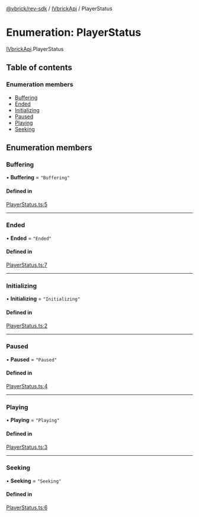 [@vbrick/rev-sdk](../README.md) / [IVbrickApi](../modules/IVbrickApi.md) / PlayerStatus

# Enumeration: PlayerStatus

[IVbrickApi](../modules/IVbrickApi.md).PlayerStatus

## Table of contents

### Enumeration members

- [Buffering](IVbrickApi.PlayerStatus.md#buffering)
- [Ended](IVbrickApi.PlayerStatus.md#ended)
- [Initializing](IVbrickApi.PlayerStatus.md#initializing)
- [Paused](IVbrickApi.PlayerStatus.md#paused)
- [Playing](IVbrickApi.PlayerStatus.md#playing)
- [Seeking](IVbrickApi.PlayerStatus.md#seeking)

## Enumeration members

### Buffering

• **Buffering** = `"Buffering"`

#### Defined in

[PlayerStatus.ts:5](https://github.com/vbrick/rev-sdk-js/blob/d1cd6e7/src/PlayerStatus.ts#L5)

___

### Ended

• **Ended** = `"Ended"`

#### Defined in

[PlayerStatus.ts:7](https://github.com/vbrick/rev-sdk-js/blob/d1cd6e7/src/PlayerStatus.ts#L7)

___

### Initializing

• **Initializing** = `"Initializing"`

#### Defined in

[PlayerStatus.ts:2](https://github.com/vbrick/rev-sdk-js/blob/d1cd6e7/src/PlayerStatus.ts#L2)

___

### Paused

• **Paused** = `"Paused"`

#### Defined in

[PlayerStatus.ts:4](https://github.com/vbrick/rev-sdk-js/blob/d1cd6e7/src/PlayerStatus.ts#L4)

___

### Playing

• **Playing** = `"Playing"`

#### Defined in

[PlayerStatus.ts:3](https://github.com/vbrick/rev-sdk-js/blob/d1cd6e7/src/PlayerStatus.ts#L3)

___

### Seeking

• **Seeking** = `"Seeking"`

#### Defined in

[PlayerStatus.ts:6](https://github.com/vbrick/rev-sdk-js/blob/d1cd6e7/src/PlayerStatus.ts#L6)
